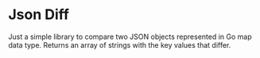 # Json Diff

Just a simple library to compare two JSON objects represented in Go map data type. Returns an array of strings with the key values that differ.
